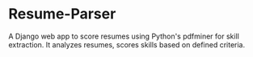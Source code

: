 # Resume-Parser
A Django web app to score resumes using Python's pdfminer for skill extraction. It analyzes resumes, scores skills based on defined criteria.
